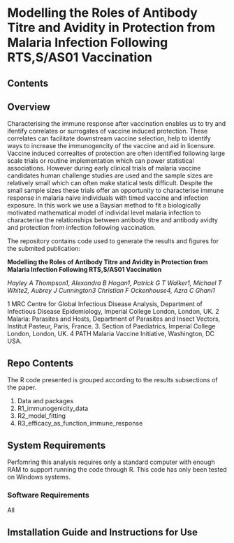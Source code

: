 # Modelling the Roles of Antibody Titre and Avidity in Protection from Malaria Infection Following RTS,S/AS01 Vaccination 

## Contents 

## Overview 

Characterising the immune response after vaccination enables us to try and ifentify correlates or surrogates of vaccine induced protection. These correlates can facilitate downstream vaccine selection, help to identify ways to increase the immunogencity of the vaccine and aid in licensure. Vaccine induced correaltes of protection are often identified following large scale trials or routine implementation which can power statistical associations. However during early clinical trials of malaria vaccine candidates human challenge studies are used and the sample sizes are relatively small which can often make statical tests difficult. Despite the small sample sizes these trials offer an opportunity to characterise immune response in malaria naive individuals with timed vaccine and infection exposure. In this work we use a Baysian method to fit a biologically motivated mathematical model of individal level malaria infection to characterise the relationships between antibody titre and antibody avidty and protection from infection following vaccination.  

The repository contains code used to generate the results and figures for the submited publication:  

**Modelling the Roles of Antibody Titre and Avidity in Protection from Malaria Infection Following RTS,S/AS01 Vaccination**

*Hayley A Thompson1*, *Alexandra B Hogan1, Patrick G T Walker1, Michael T White2, Aubrey J Cunnington3 Christian F Ockenhouse4, Azra C Ghani1* 

1 MRC Centre for Global Infectious Disease Analysis, Department of Infectious Disease Epidemiology, Imperial College London, London, UK. 2 Malaria: Parasites and Hosts, Department of Parasites and Insect Vectors, Institut Pasteur, Paris, France. 3.  Section of Paediatrics, Imperial College London, London, UK. 4 PATH Malaria Vaccine Initiative, Washington, DC USA. 

## Repo Contents 
The R code presented is grouped according to the results subsections of the paper.  
1. Data and packages
2. R1_immunogenicity_data 
3. R2_model_fitting
4. R3_efficacy_as_function_immune_response

## System Requirements  
Perfomring this analysis requires only a standard computer with enough RAM to support running the code through R. This code has only been tested on Windows systems. 

### Software Requirements  
All 

## Imstallation Guide and Instructions for Use 
